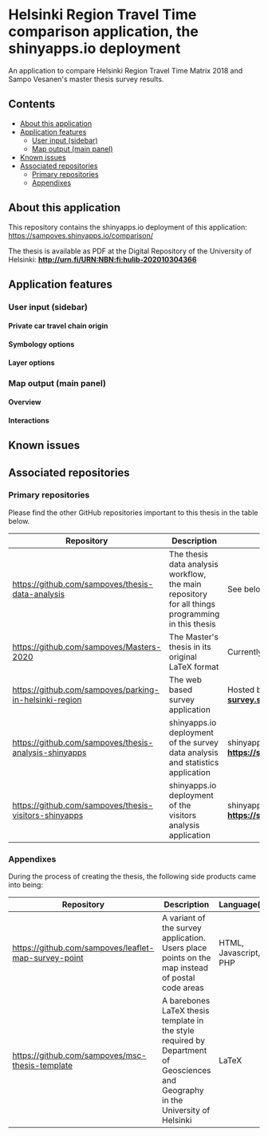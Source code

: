 # Helsinki Region Travel Time comparison application, the shinyapps.io deployment
An application to compare Helsinki Region Travel Time Matrix 2018 and Sampo Vesanen's master thesis survey results.

## Contents

* [About this application](#about-this-application)
* [Application features](#application-features)
  * [User input (sidebar)](#user-input-sidebar)
  * [Map output (main panel)](#map-output-main-panel)
* [Known issues](#known-issues)
* [Associated repositories](#associated-repositories)
  * [Primary repositories](#primary-repositories)
  * [Appendixes](#appendixes)
  
## About this application

This repository contains the shinyapps.io deployment of this application: https://sampoves.shinyapps.io/comparison/

The thesis is available as PDF at the Digital Repository of the University of Helsinki: **http://urn.fi/URN:NBN:fi:hulib-202010304366**

## Application features

### User input (sidebar)

#### Private car travel chain origin

#### Symbology options

#### Layer options

### Map output (main panel)

#### Overview

#### Interactions

## Known issues

## Associated repositories

### Primary repositories

Please find the other GitHub repositories important to this thesis in the table below.

| Repository | Description | Web deployment |
| --- | --- | --- |
| https://github.com/sampoves/thesis-data-analysis | The thesis data analysis workflow, the main repository for all things programming in this thesis | See below |
| https://github.com/sampoves/Masters-2020 | The Master's thesis in its original LaTeX format | Currently not available |
| https://github.com/sampoves/parking-in-helsinki-region | The web based survey application | Hosted by the author: **https://parking-survey.socialsawblade.fi** |
| https://github.com/sampoves/thesis-analysis-shinyapps | shinyapps.io deployment of the survey data analysis and statistics application | shinyapps.io: **https://sampoves.shinyapps.io/analysis/** |
| https://github.com/sampoves/thesis-visitors-shinyapps | shinyapps.io deployment of the visitors analysis application | shinyapps.io: **https://sampoves.shinyapps.io/visitors/** |

### Appendixes

During the process of creating the thesis, the following side products came into being:

| Repository | Description | Language(s) |
| --- | --- | --- |
| https://github.com/sampoves/leaflet-map-survey-point | A variant of the survey application. Users place points on the map instead of postal code areas | HTML, Javascript, PHP |
| https://github.com/sampoves/msc-thesis-template | A barebones LaTeX thesis template in the style required by Department of Geosciences and Geography in the University of Helsinki | LaTeX |
